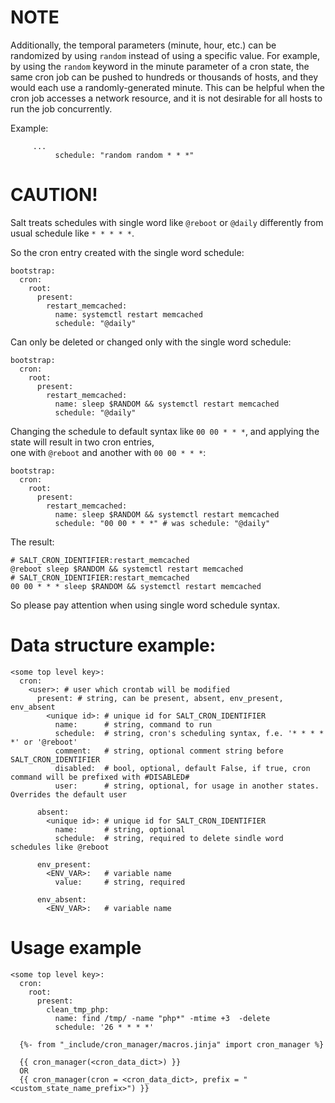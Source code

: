 # NOTE
Additionally, the temporal parameters (minute, hour, etc.) can be randomized by using `random` instead of using a specific value.
For example, by using the `random` keyword in the minute parameter of a cron state, the same cron job can be pushed to hundreds or thousands of hosts,
and they would each use a randomly-generated minute.
This can be helpful when the cron job accesses a network resource, and it is not desirable for all hosts to run the job concurrently.

Example:
```
     ...
          schedule: "random random * * *"
```  


# CAUTION!  
Salt treats schedules with single word like `@reboot` or `@daily` differently from usual schedule like `* * * * *`.

So the cron entry created with the single word schedule:  
```
bootstrap:
  cron:
    root:
      present:
        restart_memcached:
          name: systemctl restart memcached
          schedule: "@daily"
```  

Can only be deleted or changed only with the single word schedule:  
```
bootstrap:
  cron:
    root:
      present:
        restart_memcached:
          name: sleep $RANDOM && systemctl restart memcached
          schedule: "@daily"
```  

Changing the schedule to default syntax like `00 00 * * *`, and applying the state will result in two cron entries,  
one with `@reboot` and another with `00 00 * * *`:  
```
bootstrap:
  cron:
    root:
      present:
        restart_memcached:
          name: sleep $RANDOM && systemctl restart memcached
          schedule: "00 00 * * *" # was schedule: "@daily"
```  

The result:  
```
# SALT_CRON_IDENTIFIER:restart_memcached
@reboot sleep $RANDOM && systemctl restart memcached
# SALT_CRON_IDENTIFIER:restart_memcached
00 00 * * * sleep $RANDOM && systemctl restart memcached
```

So please pay attention when using single word schedule syntax.  


# Data structure example:  


```
<some top level key>:
  cron:
    <user>: # user which crontab will be modified 
      present: # string, can be present, absent, env_present, env_absent
        <unique id>: # unique id for SALT_CRON_IDENTIFIER
          name:      # string, command to run
          schedule:  # string, cron's scheduling syntax, f.e. '* * * * *' or '@reboot'
          comment:   # string, optional comment string before SALT_CRON_IDENTIFIER
          disabled:  # bool, optional, default False, if true, cron command will be prefixed with #DISABLED# 
          user:      # string, optional, for usage in another states. Overrides the default user
  
      absent:
        <unique id>: # unique id for SALT_CRON_IDENTIFIER
          name:      # string, optional
          schedule:  # string, required to delete sindle word schedules like @reboot
  
      env_present:
        <ENV_VAR>:   # variable name
          value:     # string, required
  
      env_absent:
        <ENV_VAR>:   # variable name
```

# Usage example

```
<some top level key>:
  cron:
    root:
      present:
        clean_tmp_php:
          name: find /tmp/ -name "php*" -mtime +3  -delete
          schedule: '26 * * * *'
```

```
  {%- from "_include/cron_manager/macros.jinja" import cron_manager %}

  {{ cron_manager(<cron_data_dict>) }}
  OR
  {{ cron_manager(cron = <cron_data_dict>, prefix = "<custom_state_name_prefix>") }}
```
